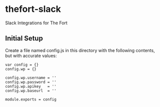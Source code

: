 # thefort-slack

Slack Integrations for The Fort

## Initial Setup

Create a file named config.js in this directory with the following contents, but with accurate values:

```
var config = {}
config.wp = {}

config.wp.username = ''
config.wp.password = ''
config.wp.apikey   = ''
config.wp.baseurl  = ''

module.exports = config
```
